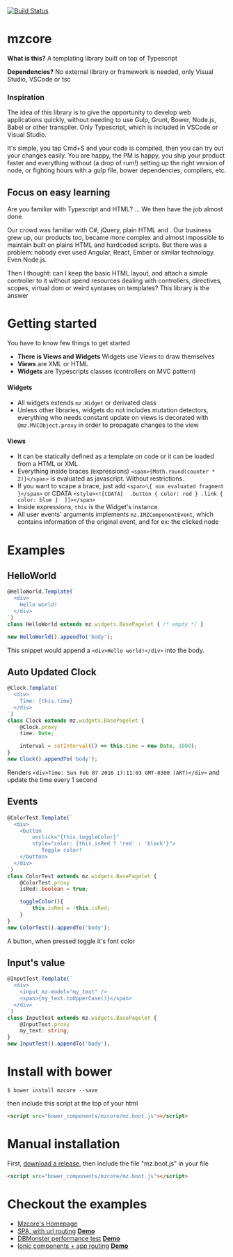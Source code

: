 [![Build Status](https://travis-ci.org/menduz/mzcore.svg?branch=master)](https://travis-ci.org/menduz/mzcore)

# mzcore

**What is this?** A templating library built on top of Typescript

**Dependencies?** No external library or framework is needed, only Visual Studio, VSCode or tsc

### Inspiration

The idea of this library is to give the opportunity to develop web applications quickly, without needing to use Gulp, Grunt, Bower, Node.js, Babel or other transpiler. Only Typescript, which is included in VSCode or Visual Studio.

It's simple, you tap Cmd+S and your code is compiled, then you can try out your changes easily. You are happy, the PM is happy, you ship your product faster and everything without (a drop of rum!) setting up the right version of node, or fighting hours with a gulp file, bower dependencies, compilers, etc.

## Focus on easy learning

Are you familiar with Typescript and HTML? ... We then have the job almost done

Our crowd was familiar with C#, jQuery, plain HTML and <scripts>. Our business grew up, our products too, became more complex and almost impossible to maintain built on plains HTML and hardcoded scripts. But there was a problem: nobody ever used Angular, React, Ember or similar technology. Even Node.js.

Then I thought: can I keep the basic HTML layout, and attach a simple controller to it without spend resources dealing with controllers, directives, scopes, virtual dom or weird syntaxes on templates? This library is the answer

# Getting started

You have to know few things to get started
* **There is Views and Widgets** Widgets use Views to draw themselves
* **Views** are XML or HTML
* **Widgets** are Typescripts classes (controllers on MVC pattern)


#### Widgets
* All widgets extends `mz.Widget` or derivated class
* Unless other libraries, widgets do not includes mutation detectors, everything who needs constant update on views is decorated with `@mz.MVCObject.proxy` in order to propagate changes to the view

#### Views
* It can be statically defined as a template on code or it can be loaded from a HTML or XML
* Everything inside braces (expressions) `<span>{Math.round(counter * 2)}</span>` is evaluated as javascript. Without restrictions.
* If you want to scape a brace, just add `<span>\{ non evaluated fragment }</span>` or CDATA `<style><![CDATA[  .button { color: red } .link { color: blue }  ]]></span>` 
* Inside expressions, `this` is the Widget's instance.
* All user events' arguments implements `mz.IMZComponentEvent`, which contains information of the original event, and for ex: the clicked node

# Examples

## HelloWorld

```typescript
@HelloWorld.Template(`
  <div>
    Hello world!
  </div>
`)
class HelloWorld extends mz.widgets.BasePagelet { /* empty */ }

new HelloWorld().appendTo('body');
```

This snippet would append a `<div>Hello world!</div>` into the body.

## Auto Updated Clock

```typescript
@Clock.Template(`
  <div>
    Time: {this.time}
  </div>
`)
class Clock extends mz.widgets.BasePagelet {
    @Clock.proxy
    time: Date;

    interval = setInterval(() => this.time = new Date, 1000);
}
new Clock().appendTo('body');
```

Renders `<div>Time: Sun Feb 07 2016 17:11:03 GMT-0300 (ART)</div>` and update the time every 1 second

## Events

```typescript
@ColorTest.Template(`
  <div>
    <button 
        onclick="{this.toggleColor}" 
        style="color: {this.isRed ? 'red' : 'black'}">
           Toggle color!
    </button>
  </div>
`)
class ColorTest extends mz.widgets.BasePagelet {
    @ColorTest.proxy
    isRed: boolean = true;

    toggleColor(){
        this.isRed = !this.isRed;
    }
}
new ColorTest().appendTo('body');
```

A button, when pressed toggle it's font color 

## Input's value

```typescript
@InputTest.Template(`
  <div>
    <input mz-model="my_text" />
    <span>{my_text.toUpperCase()}</span>
  </div>
`)
class InputTest extends mz.widgets.BasePagelet {
    @InputTest.proxy
    my_text: string;
}
new InputTest().appendTo('body');
```

Install with bower
===

```shell 
$ bower install mzcore --save
```
then include this script at the top of your html

```html
<script src="bower_components/mzcore/mz.boot.js"></script>
```
Manual installation
===

First, [download a release](https://github.com/menduz/mzcore/releases), then include the file "mz.boot.js" in your file
```html
<script src="bower_components/mzcore/mz.boot.js"></script>
```

Checkout the examples
===

- [Mzcore's Homepage](http://mzcore.menduz.com)
- [SPA, with url routing](https://github.com/menduz/mzcore-spa-example) **[Demo](https://menduz.github.io/mzcore-spa-example)**
- [DBMonster performance test](https://github.com/menduz/mzcore-dbmonster) **[Demo](http://menduz.github.io/mzcore-dbmonster)**
- [Ionic components + app routing](https://github.com/menduz/mzcore-ionic-example) **[Demo](http://menduz.github.io/mzcore-ionic-example/)**
